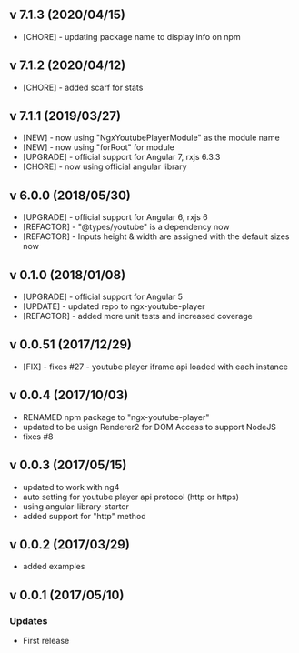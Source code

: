 ## v 7.1.3 (2020/04/15)

- [CHORE] - updating package name to display info on npm

## v 7.1.2 (2020/04/12)

- [CHORE] - added scarf for stats

## v 7.1.1 (2019/03/27)

- [NEW] - now using "NgxYoutubePlayerModule" as the module name
- [NEW] - now using "forRoot" for module
- [UPGRADE] - official support for Angular 7, rxjs 6.3.3
- [CHORE] - now using official angular library

## v 6.0.0 (2018/05/30)

- [UPGRADE] - official support for Angular 6, rxjs 6
- [REFACTOR] - "@types/youtube" is a dependency now
- [REFACTOR] - Inputs height & width are assigned with the default sizes now

## v 0.1.0 (2018/01/08)

- [UPGRADE] - official support for Angular 5
- [UPDATE] - updated repo to ngx-youtube-player
- [REFACTOR] - added more unit tests and increased coverage

## v 0.0.51 (2017/12/29)

- [FIX] - fixes #27 - youtube player iframe api loaded with each instance

## v 0.0.4 (2017/10/03)

- RENAMED npm package to "ngx-youtube-player"
- updated to be usign Renderer2 for DOM Access to support NodeJS
- fixes #8

## v 0.0.3 (2017/05/15)

- updated to work with ng4
- auto setting for youtube player api protocol (http or https)
- using angular-library-starter
- added support for "http" method

## v 0.0.2 (2017/03/29)

- added examples

## v 0.0.1 (2017/05/10)

### Updates

- First release
